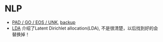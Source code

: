 # NLP
* [PAD / GO / EOS / UNK](https://github.com/nicolas-ivanov/tf_seq2seq_chatbot/issues/15), [backup](1.png)
* [LDA](http://blog.csdn.net/google19890102/article/details/50504870) 介绍了Latent Dirichlet allocation(LDA), 不是很清楚，以后找到好的会替换掉！